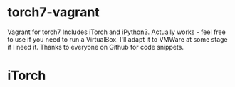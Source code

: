 # torch7-vagrant
Vagrant for torch7
Includes iTorch and iPython3.
Actually works - feel free to use if you need to run a VirtualBox. 
I'll adapt it to VMWare at some stage if I need it.
Thanks to everyone on Github for code snippets.
# iTorch

